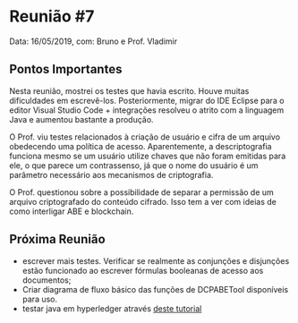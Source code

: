# Reunião #7

Data: 16/05/2019,
com: Bruno e Prof. Vladimir

## Pontos Importantes

Nesta reunião, mostrei os testes que havia escrito. Houve muitas dificuldades em escrevê-los. Posteriormente, migrar do IDE Eclipse para o editor Visual Studio Code + integrações resolveu o atrito com a linguagem Java e aumentou bastante a produção.

O Prof. viu testes relacionados à criação de usuário e cifra de um arquivo obedecendo uma política de acesso. Aparentemente, a descriptografia funciona mesmo se um usuário utilize chaves que não foram emitidas para ele, o que parece um contrassenso, já que o nome do usuário é um parâmetro necessário aos mecanismos de criptografia.

O Prof. questionou sobre a possibilidade de separar a permissão de um arquivo criptografado do conteúdo cifrado. Isso tem a ver com ideias de como interligar ABE e blockchain.

## Próxima Reunião

- escrever mais testes. Verificar se realmente as conjunções e disjunções estão funcionado ao escrever fórmulas booleanas de acesso aos documentos;
- Criar diagrama de fluxo básico das funções de DCPABETool disponíveis para uso.
- testar java em hyperledger através [deste tutorial](https://medium.com/@aleksobol/explained-java-chaincode-in-hyperledger-fabric-fc63fccc84a3)
